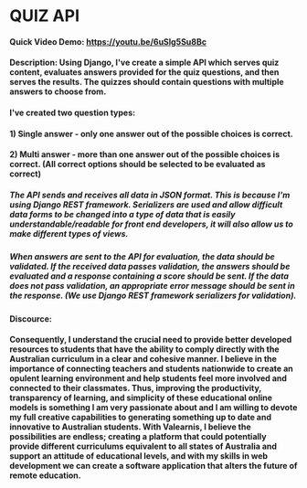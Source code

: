 # QUIZ API
#### Quick Video Demo:  <https://youtu.be/6uSlg5Su8Bc>
#### Description: Using Django, I've create a simple API which serves quiz content, evaluates answers provided for the quiz questions, and then serves the results. The quizzes should contain questions with multiple answers to choose from.
 
#### I've created two question types:
#### 1) Single answer - only one answer out of the possible choices is correct.
#### 2) Multi answer - more than one answer out of the possible choices is correct. (All correct options should be selected to be evaluated as correct)
 
##### The API sends and receives all data in JSON format. This is because I'm using Django REST framework. Serializers are used and allow difficult data forms to be changed into a type of data that is easily understandable/readable for front end developers, it will also allow us to make different types of views.

##### When answers are sent to the API for evaluation, the data should be validated. If the received data passes validation, the answers should be evaluated and a response containing a score should be sent. If the data does not pass validation, an appropriate error message should be sent in the response. (We use Django REST framework serializers for validation).

#### Discource: 
#### Consequently, I understand the crucial need to provide better developed resources to students that have the ability to comply directly with the Australian curriculum in a clear and cohesive manner. I believe in the importance of connecting teachers and students nationwide to create an opulent learning environment and help students feel more involved and connected to their classmates. Thus, improving the productivity, transparency of learning, and simplicity of these educational online models is something I am very passionate about and I am willing to devote my full creative capabilities to generating something up to date and innovative to Australian students. With Valearnis, I believe the possibilities are endless; creating a platform that could potentially provide different curriculums equivalent to all states of Australia and support an attitude of educational levels, and with my skills in web development we can create a software application that alters the future of remote education. 

